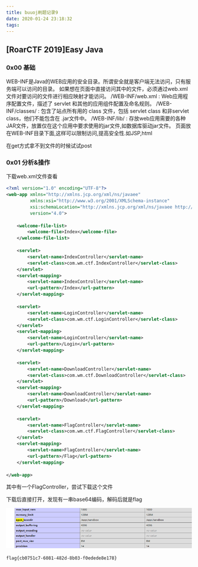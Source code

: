 ```yaml
---
title: buuoj刷题记录9
date: 2020-01-24 23:18:32
tags:
---
```


## [RoarCTF 2019]Easy Java

### 0x00 基础

WEB-INF是Java的WEB应用的安全目录。所谓安全就是客户端无法访问，只有服务端可以访问的目录。
如果想在页面中直接访问其中的文件，必须通过web.xml文件对要访问的文件进行相应映射才能访问。
/WEB-INF/web.xml : Web应用程序配置文件，描述了 servlet 和其他的应用组件配置及命名规则。
/WEB-INF/classes/ : 包含了站点所有用的 class 文件，包括 servlet class 和非servlet class，他们不能包含在 .jar文件中。
/WEB-INF/lib/ : 存放web应用需要的各种JAR文件，放置仅在这个应用中要求使用的jar文件,如数据库驱动jar文件。
页面放在WEB-INF目录下面,这样可以限制访问,提高安全性.如JSP,html

在get方式拿不到文件的时候试试post

### 0x01 分析&操作

下载web.xml文件查看

```xml
<?xml version="1.0" encoding="UTF-8"?>
<web-app xmlns="http://xmlns.jcp.org/xml/ns/javaee"
         xmlns:xsi="http://www.w3.org/2001/XMLSchema-instance"
         xsi:schemaLocation="http://xmlns.jcp.org/xml/ns/javaee http://xmlns.jcp.org/xml/ns/javaee/web-app_4_0.xsd"
         version="4.0">

    <welcome-file-list>
        <welcome-file>Index</welcome-file>
    </welcome-file-list>

    <servlet>
        <servlet-name>IndexController</servlet-name>
        <servlet-class>com.wm.ctf.IndexController</servlet-class>
    </servlet>
    <servlet-mapping>
        <servlet-name>IndexController</servlet-name>
        <url-pattern>/Index</url-pattern>
    </servlet-mapping>

    <servlet>
        <servlet-name>LoginController</servlet-name>
        <servlet-class>com.wm.ctf.LoginController</servlet-class>
    </servlet>
    <servlet-mapping>
        <servlet-name>LoginController</servlet-name>
        <url-pattern>/Login</url-pattern>
    </servlet-mapping>

    <servlet>
        <servlet-name>DownloadController</servlet-name>
        <servlet-class>com.wm.ctf.DownloadController</servlet-class>
    </servlet>
    <servlet-mapping>
        <servlet-name>DownloadController</servlet-name>
        <url-pattern>/Download</url-pattern>
    </servlet-mapping>

    <servlet>
        <servlet-name>FlagController</servlet-name>
        <servlet-class>com.wm.ctf.FlagController</servlet-class>
    </servlet>
    <servlet-mapping>
        <servlet-name>FlagController</servlet-name>
        <url-pattern>/Flag</url-pattern>
    </servlet-mapping>

</web-app>
```

其中有一个FlagController，尝试下载这个文件

下载后直接打开，发现有一串base64编码，解码后就是flag

![](/pic/37.png)

`flag{cb0751c7-6081-482d-8b03-f0edede8e178}`